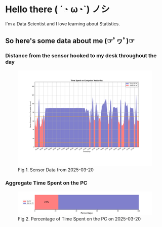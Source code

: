 
# Hello there ( ´◔ ω◔`) ノシ

I'm a Data Scientist and I love learning about Statistics.

## So here's some data about me (☞ﾟヮﾟ)☞


### Distance from the sensor hooked to my desk throughout the day
<figure>
  <picture>
    <source media="(prefers-color-scheme: dark)" srcset="Pi/readme/graphs/lineplot/dark-plot-2025-03-20.png">
    <source media="(prefers-color-scheme: light)" srcset="Pi/readme/graphs/lineplot/light-plot-2025-03-20.png">
    <img alt="Shows a black logo in light color mode and a white one in dark color mode." src="Pi/readme/graphs/lineplot/light-plot-2025-03-20.png">
  </picture>
  <figcaption>Fig 1. Sensor Data from 2025-03-20</figcaption>
</figure>



### Aggregate Time Spent on the PC
<figure>
  <picture>
    <source media="(prefers-color-scheme: dark)" srcset="Pi/readme/graphs/barplot/dark-plot-2025-03-20.png">
    <source media="(prefers-color-scheme: light)" srcset="Pi/readme/graphs/barplot/light-plot-2025-03-20.png">
    <img alt="Shows a black logo in light color mode and a white one in dark color mode." src="Pi/readme/graphs/barplot/light-plot-2025-03-20.png">
  </picture>
  <figcaption>Fig 2. Percentage of Time Spent on the PC on 2025-03-20</figcaption>
</figure>
